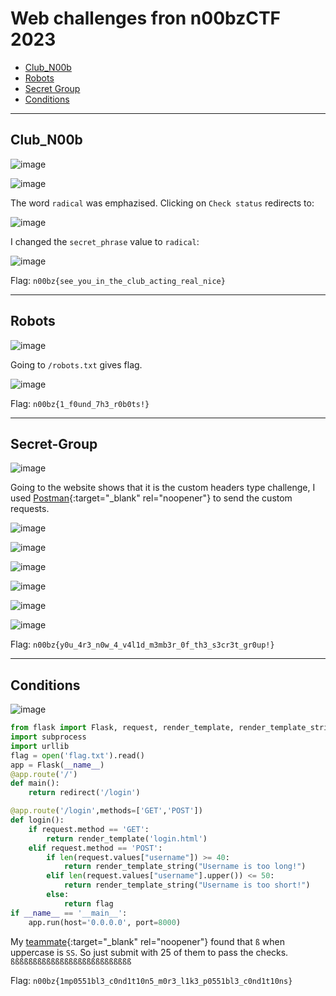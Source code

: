 # Web challenges fron n00bzCTF 2023
- [Club_N00b](#club_n00b)
- [Robots](#robots)
- [Secret Group](#secret-group)
- [Conditions](#conditions)

-----

## Club_N00b

![image](https://github.com/jeromepalayoor/ctf-archive-hub/assets/63996033/7e4716b9-5438-4999-bc60-de30a49acdd4)

![image](https://github.com/jeromepalayoor/ctf-archive-hub/assets/63996033/51727c74-15b4-48d0-a760-7d6fa53db835)

The word `radical` was emphazised. Clicking on `Check status` redirects to:

![image](https://github.com/jeromepalayoor/ctf-archive-hub/assets/63996033/48d909b6-ee47-4282-a684-b6ecc063a594)

I changed the `secret_phrase` value to `radical`: 

![image](https://github.com/jeromepalayoor/ctf-archive-hub/assets/63996033/0503f7ac-69de-496e-b505-4bff33f32dd0)

Flag: `n00bz{see_you_in_the_club_acting_real_nice}`

-----

## Robots

![image](https://github.com/jeromepalayoor/ctf-archive-hub/assets/63996033/fce549d1-1915-4c94-8cf9-b4730d6843f9)

Going to `/robots.txt` gives flag.

![image](https://github.com/jeromepalayoor/ctf-archive-hub/assets/63996033/da14affd-7cb1-44d2-b68a-fbebb8861d06)

Flag: `n00bz{1_f0und_7h3_r0b0ts!}`

-----

## Secret-Group

![image](https://github.com/jeromepalayoor/ctf-archive-hub/assets/63996033/6ba22748-9815-4a07-875c-b77484a74c95)

Going to the website shows that it is the custom headers type challenge, I used [Postman](https://web.postman.co/){:target="_blank" rel="noopener"} to send the custom requests.

![image](https://github.com/jeromepalayoor/ctf-archive-hub/assets/63996033/3b4c9a0b-1548-4b15-b1c0-e34b157e98b9)

![image](https://github.com/jeromepalayoor/ctf-archive-hub/assets/63996033/a456e8d8-1fb5-4de0-acfe-87f2145c14c4)

![image](https://github.com/jeromepalayoor/ctf-archive-hub/assets/63996033/f6be18f6-3273-47b4-832e-95823d0fbffe)

![image](https://github.com/jeromepalayoor/ctf-archive-hub/assets/63996033/25992d6c-7994-4594-802c-872e3c281bbe)

![image](https://github.com/jeromepalayoor/ctf-archive-hub/assets/63996033/7bf3da17-57cc-4187-ac2b-9af2b122663e)

![image](https://github.com/jeromepalayoor/ctf-archive-hub/assets/63996033/886df96c-ccd6-4269-85da-75b3ff2a4814)

Flag: `n00bz{y0u_4r3_n0w_4_v4l1d_m3mb3r_0f_th3_s3cr3t_gr0up!}`

-----

## Conditions

![image](https://github.com/jeromepalayoor/ctf-archive-hub/assets/63996033/14537aeb-a441-4560-94c7-6e30e08ec8e2)

```py
from flask import Flask, request, render_template, render_template_string, redirect
import subprocess
import urllib
flag = open('flag.txt').read()
app = Flask(__name__)
@app.route('/')
def main():
    return redirect('/login')

@app.route('/login',methods=['GET','POST'])
def login():
    if request.method == 'GET':
        return render_template('login.html')
    elif request.method == 'POST':
        if len(request.values["username"]) >= 40:
            return render_template_string("Username is too long!")
        elif len(request.values["username"].upper()) <= 50:
            return render_template_string("Username is too short!")
        else:
            return flag
if __name__ == '__main__':
    app.run(host='0.0.0.0', port=8000)
```

My [teammate](https://github.com/Fundaystrike){:target="_blank" rel="noopener"} found that `ß` when uppercase is `SS`. So just submit with 25 of them to pass the checks. `ßßßßßßßßßßßßßßßßßßßßßßßßßßß`

Flag: `n00bz{1mp0551bl3_c0nd1t10n5_m0r3_l1k3_p0551bl3_c0nd1t10ns}`
